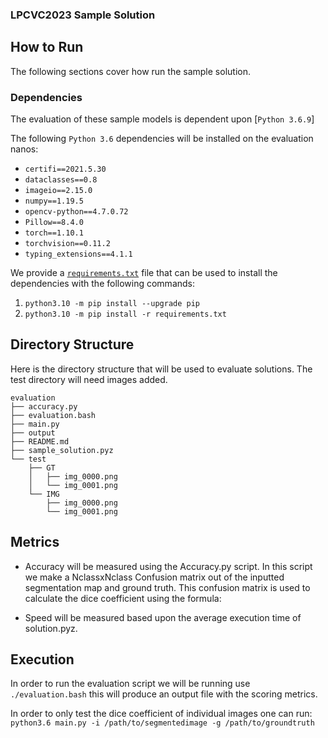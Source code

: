 ### LPCVC2023 Sample Solution

## How to Run

The following sections cover how run the sample solution.

### Dependencies

The evaluation of these sample models is dependent upon
[`Python 3.6.9`]

The following `Python 3.6` dependencies will be installed on the evaluation nanos:

- `certifi==2021.5.30`
- `dataclasses==0.8`
- `imageio==2.15.0`
- `numpy==1.19.5`
- `opencv-python==4.7.0.72`
- `Pillow==8.4.0`
- `torch==1.10.1`
- `torchvision==0.11.2`
- `typing_extensions==4.1.1`

We provide a [`requirements.txt`](requirements.txt) file that can be used to
install the dependencies with the following commands:

1. `python3.10 -m pip install --upgrade pip`
1. `python3.10 -m pip install -r requirements.txt`

## Directory Structure

Here is the directory structure that will be used to evaluate solutions. The test directory will need images added.
```
evaluation
├── accuracy.py
├── evaluation.bash
├── main.py
├── output
├── README.md
├── sample_solution.pyz
└── test
    ├── GT
    │   ├── img_0000.png
    │   └── img_0001.png
    └── IMG
        ├── img_0000.png
        └── img_0001.png
```
## Metrics
- Accuracy will be measured using the Accuracy.py script. In this script we make a NclassxNclass Confusion matrix out of the inputted segmentation map and ground truth. This confusion matrix is used to calculate the dice coefficient using the formula:

- Speed will be measured based upon the average execution time of solution.pyz.

## Execution
In order to run the evaluation script we will be running use `./evaluation.bash` this will produce an output file with the scoring metrics.

In order to only test the dice coefficient of individual images one can run:
`python3.6 main.py -i /path/to/segmentedimage -g /path/to/groundtruth`